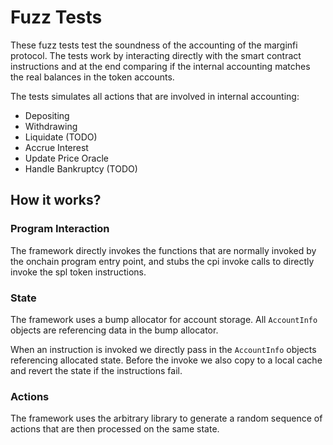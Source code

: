 # Fuzz Tests

These fuzz tests test the soundness of the accounting of the marginfi protocol.
The tests work by interacting directly with the smart contract instructions and at the end comparing if the internal accounting matches the real balances in the token accounts.

The tests simulates all actions that are involved in internal accounting:

- Depositing
- Withdrawing
- Liquidate (TODO)
- Accrue Interest
- Update Price Oracle
- Handle Bankruptcy (TODO)

## How it works?

### Program Interaction

The framework directly invokes the functions that are normally invoked by the onchain program entry point, and stubs the cpi invoke calls to directly invoke the spl token instructions.

### State

The framework uses a bump allocator for account storage. All `AccountInfo` objects are referencing data in the bump allocator.

When an instruction is invoked we directly pass in the `AccountInfo` objects referencing allocated state.
Before the invoke we also copy to a local cache and revert the state if the instructions fail.

### Actions

The framework uses the arbitrary library to generate a random sequence of actions that are then processed on the same state.
